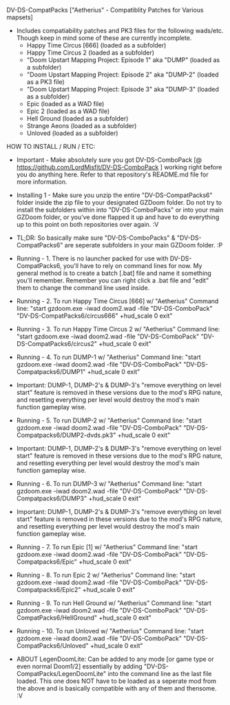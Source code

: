 DV-DS-CompatPacks ["Aetherius" - Compatiblity Patches for Various mapsets]

- Includes compatiability patches and PK3 files for the following wads/etc. Though keep in mind some of these are currently incomplete.
	- Happy Time Circus [666] (loaded as a subfolder)
	- Happy Time Circus 2 (loaded as a subfolder)
	- "Doom Upstart Mapping Project: Episode 1" aka "DUMP" (loaded as a subfolder)
	- "Doom Upstart Mapping Project: Episode 2" aka "DUMP-2" (loaded as a PK3 file)
	- "Doom Upstart Mapping Project: Episode 3" aka "DUMP-3" (loaded as a subfolder)
	- Epic (loaded as a WAD file)
	- Epic 2 (loaded as a WAD file)
	- Hell Ground (loaded as a subfolder)
	- Strange Aeons (loaded as a subfolder)
	- Unloved (loaded as a subfolder)


HOW TO INSTALL / RUN / ETC:

 - Important - Make absolutely sure you got DV-DS-ComboPack [@ https://github.com/LordMisfit/DV-DS-ComboPack ] working right before you do anything here. Refer to that repository's README.md file for more information.

 - Installing 1 - Make sure you unzip the entire "DV-DS-CompatPacks6" folder inside the zip file to your designated GZDoom folder. Do not try to install the subfolders within into "DV-DS-ComboPacks" or into your main GZDoom folder, or you've done flapped it up and have to do everything up to this point on both repositories over again. :V
 - TL;DR: So basically make sure "DV-DS-ComboPacks" & "DV-DS-CompatPacks6" are seperate subfolders in your main GZDoom folder. :P

 - Running - 1. There is no launcher packed for use with DV-DS-CompatPacks6, you'll have to rely on command lines for now. My general method is to create a batch [.bat] file and name it something you'll remember. Remember you can right click a .bat file and "edit" them to change the command line used inside.

 - Running - 2. To run Happy Time Circus [666] w/ "Aetherius" Command line: "start gzdoom.exe -iwad doom2.wad -file "DV-DS-ComboPack" "DV-DS-CompatPacks6/circus666" +hud_scale 0 exit" 

 - Running - 3. To run Happy Time Circus 2 w/ "Aetherius" Command line: "start gzdoom.exe -iwad doom2.wad -file "DV-DS-ComboPack" "DV-DS-CompatPacks6/circus2" +hud_scale 0 exit" 

 - Running - 4. To run DUMP-1 w/ "Aetherius" Command line: "start gzdoom.exe -iwad doom2.wad -file "DV-DS-ComboPack" "DV-DS-Compatpacks6/DUMP1" +hud_scale 0 exit"
 - Important: DUMP-1, DUMP-2's & DUMP-3's "remove everything on level start" feature is removed in these versions due to the mod's RPG nature, and resetting everything per level would destroy the mod's main function gameplay wise.

 - Running - 5. To run DUMP-2 w/ "Aetherius" Command line: "start gzdoom.exe -iwad doom2.wad -file "DV-DS-ComboPack" "DV-DS-Compatpacks6/DUMP2-dvds.pk3" +hud_scale 0 exit" 
 - Important: DUMP-1, DUMP-2's & DUMP-3's "remove everything on level start" feature is removed in these versions due to the mod's RPG nature, and resetting everything per level would destroy the mod's main function gameplay wise.

 - Running - 6. To run DUMP-3 w/ "Aetherius" Command line: "start gzdoom.exe -iwad doom2.wad -file "DV-DS-ComboPack" "DV-DS-Compatpacks6/DUMP3" +hud_scale 0 exit" 
 - Important: DUMP-1, DUMP-2's & DUMP-3's "remove everything on level start" feature is removed in these versions due to the mod's RPG nature, and resetting everything per level would destroy the mod's main function gameplay wise.

 - Running - 7. To run Epic [1] w/ "Aetherius" Command line: "start gzdoom.exe -iwad doom2.wad -file "DV-DS-ComboPack" "DV-DS-Compatpacks6/Epic" +hud_scale 0 exit" 

 - Running - 8. To run Epic 2 w/ "Aetherius" Command line: "start gzdoom.exe -iwad doom2.wad -file "DV-DS-ComboPack" "DV-DS-Compatpacks6/Epic2" +hud_scale 0 exit" 

 - Running - 9. To run Hell Ground w/ "Aetherius" Command line: "start gzdoom.exe -iwad doom2.wad -file "DV-DS-ComboPack" "DV-DS-CompatPacks6/HellGround" +hud_scale 0 exit" 

 - Running - 10. To run Unloved w/ "Aetherius" Command line: "start gzdoom.exe -iwad doom2.wad -file "DV-DS-ComboPack" "DV-DS-CompatPacks6/Unloved" +hud_scale 0 exit" 

 - ABOUT LegenDoomLite: Can be added to any mode [or game type or even normal Doom1/2] essentially by adding "DV-DS-CompatPacks/LegenDoomLite" into the command line as the last file loaded. This one does NOT have to be loaded as a seperate mod from the above and is basically compatible with any of them and thensome. :V

